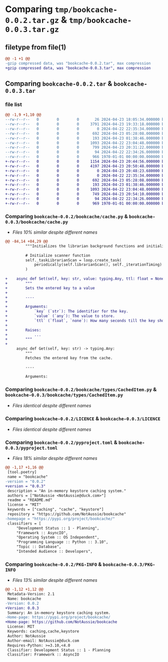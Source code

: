 # Comparing `tmp/bookcache-0.0.2.tar.gz` & `tmp/bookcache-0.0.3.tar.gz`

## filetype from file(1)

```diff
@@ -1 +1 @@
-gzip compressed data, was "bookcache-0.0.2.tar", max compression
+gzip compressed data, was "bookcache-0.0.3.tar", max compression
```

## Comparing `bookcache-0.0.2.tar` & `bookcache-0.0.3.tar`

### file list

```diff
@@ -1,9 +1,10 @@
--rw-r--r--   0        0        0       26 2024-04-23 18:05:34.000000 bookcache-0.0.2/bookcache/__init__.py
--rw-r--r--   0        0        0     3791 2024-04-23 19:33:18.000000 bookcache-0.0.2/bookcache/cache.py
--rw-r--r--   0        0        0        0 2024-04-22 22:35:34.000000 bookcache-0.0.2/bookcache/py.typed
--rw-r--r--   0        0        0      692 2024-04-23 05:28:08.000000 bookcache-0.0.2/bookcache/types/CachedItem.py
--rw-r--r--   0        0        0      193 2024-04-23 01:38:46.000000 bookcache-0.0.2/bookcache/utils/runner.py
--rw-r--r--   0        0        0     1093 2024-04-22 23:04:48.000000 bookcache-0.0.2/LICENCE
--rw-r--r--   0        0        0      799 2024-04-23 20:31:22.000000 bookcache-0.0.2/pyproject.toml
--rw-r--r--   0        0        0       94 2024-04-22 22:34:26.000000 bookcache-0.0.2/README.md
--rw-r--r--   0        0        0      966 1970-01-01 00:00:00.000000 bookcache-0.0.2/PKG-INFO
+-rw-r--r--   0        0        0     1154 2024-04-23 20:44:56.000000 bookcache-0.0.3/bookcache/__init__.py
+-rw-r--r--   0        0        0     4197 2024-04-23 20:50:48.000000 bookcache-0.0.3/bookcache/cache.py
+-rw-r--r--   0        0        0        0 2024-04-23 20:48:23.680000 bookcache-0.0.3/bookcache/errors/KeyExists.py
+-rw-r--r--   0        0        0        0 2024-04-22 22:35:34.000000 bookcache-0.0.3/bookcache/py.typed
+-rw-r--r--   0        0        0      692 2024-04-23 05:28:08.000000 bookcache-0.0.3/bookcache/types/CachedItem.py
+-rw-r--r--   0        0        0      193 2024-04-23 01:38:46.000000 bookcache-0.0.3/bookcache/utils/runner.py
+-rw-r--r--   0        0        0     1093 2024-04-22 23:04:48.000000 bookcache-0.0.3/LICENCE
+-rw-r--r--   0        0        0      749 2024-04-23 20:54:10.000000 bookcache-0.0.3/pyproject.toml
+-rw-r--r--   0        0        0       94 2024-04-22 22:34:26.000000 bookcache-0.0.3/README.md
+-rw-r--r--   0        0        0      969 1970-01-01 00:00:00.000000 bookcache-0.0.3/PKG-INFO
```

### Comparing `bookcache-0.0.2/bookcache/cache.py` & `bookcache-0.0.3/bookcache/cache.py`

 * *Files 10% similar despite different names*

```diff
@@ -84,14 +84,29 @@
         """Initializes the librarian background functions and initializes other miscellaneous things."""
 
         # Initialize scanner function
         self._taskLibrarianScan = loop.create_task(
             periodically(self.librarianScan(), self._iterationTiming)
         )
 
+    async def Set(self, key: str, value: typing.Any, ttl: float = None):
+        """
+        Sets the entered key to a value
+
+        ----
+
+        Arguments:
+            `key` (`str`): The identifier for the key.
+            `value` (`any`): The value to store.
+            `ttl` (`float`, `none`): How many seconds till the key should expire.
+
+        Raises:
+            ...
+        """
+
     async def Get(self, key: str) -> typing.Any:
         """
         Fetches the entered key from the cache.
 
         ----
 
         Arguments:
```

### Comparing `bookcache-0.0.2/bookcache/types/CachedItem.py` & `bookcache-0.0.3/bookcache/types/CachedItem.py`

 * *Files identical despite different names*

### Comparing `bookcache-0.0.2/LICENCE` & `bookcache-0.0.3/LICENCE`

 * *Files identical despite different names*

### Comparing `bookcache-0.0.2/pyproject.toml` & `bookcache-0.0.3/pyproject.toml`

 * *Files 18% similar despite different names*

```diff
@@ -1,17 +1,16 @@
 [tool.poetry]
 name = "bookcache"
-version = "0.0.2"
+version = "0.0.3"
 description = "An in-memory keystore caching system."
 authors = ["NotAussie <NotAussie@duck.com>"]
 readme = "README.md"
 license = "MIT"
 keywords = ["caching", "cache", "keystore"]
 repository = "https://github.com/NotAussie/bookcache"
-homepage = "https://pypi.org/project/bookcache/"
 classifiers = [
     "Development Status :: 1 - Planning",
     "Framework :: AsyncIO",
     "Operating System :: OS Independent",
     "Programming Language :: Python :: 3.10",
     "Topic :: Database",
     "Intended Audience :: Developers",
```

### Comparing `bookcache-0.0.2/PKG-INFO` & `bookcache-0.0.3/PKG-INFO`

 * *Files 13% similar despite different names*

```diff
@@ -1,12 +1,12 @@
 Metadata-Version: 2.1
 Name: bookcache
-Version: 0.0.2
+Version: 0.0.3
 Summary: An in-memory keystore caching system.
-Home-page: https://pypi.org/project/bookcache/
+Home-page: https://github.com/NotAussie/bookcache
 License: MIT
 Keywords: caching,cache,keystore
 Author: NotAussie
 Author-email: NotAussie@duck.com
 Requires-Python: >=3.10,<4.0
 Classifier: Development Status :: 1 - Planning
 Classifier: Framework :: AsyncIO
```

